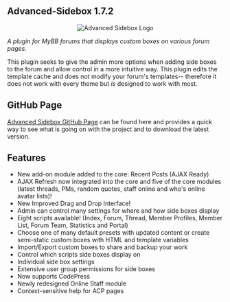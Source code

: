 ## Advanced-Sidebox 1.7.2

<p align="center">
  <img title="Advanced Sidebox Logo" alt="Advanced Sidebox Logo" src="https://github.com/WildcardSearch/Advanced-Sidebox/wiki/asb_logo_320.png" />
</p>

*A plugin for MyBB forums that displays custom boxes on various forum pages.*

This plugin seeks to give the admin more options when adding side boxes to the forum and allow control in a more intuitive way. This plugin edits the template cache and does not modify your forum's templates-- therefore it does not work with every theme but *is* designed to work with most.

## GitHub Page

[Advanced Sidebox GitHub Page](http://wildcardsearch.github.com/Advanced-Sidebox) can be found here and provides a quick way to see what is going on with the project and to download the latest version.

## Features

* New add-on module added to the core: Recent Posts (AJAX Ready)
* AJAX Refresh now integrated into the core and five of the core modules (latest threads, PMs, random quotes, staff online and who's online avatar lists)!
* New Improved Drag and Drop Interface!
* Admin can control many settings for where and how side boxes display
* Eight scripts available! (Index, Forum, Thread, Member Profiles, Member List, Forum Team, Statistics and Portal)
* Choose one of many default presets with updated content or create semi-static custom boxes with HTML and template variables
* Import/Export custom boxes to share and backup your work
* Control which scripts side boxes display on
* Individual side box settings
* Extensive user group permissions for side boxes
* Now supports CodePress
* Newly redesigned Online Staff module
* Context-sensitive help for ACP pages
